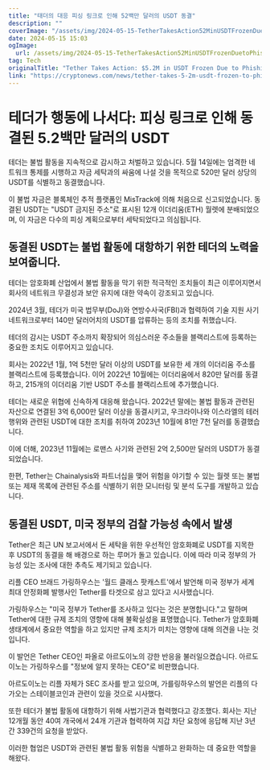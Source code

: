 ```yaml
---
title: "태더의 대응 피싱 링크로 인해 52백만 달러의 USDT 동결"
description: ""
coverImage: "/assets/img/2024-05-15-TetherTakesAction52MinUSDTFrozenDuetoPhishingLinks_thumbnail.png"
date: 2024-05-15 15:03
ogImage: 
  url: /assets/img/2024-05-15-TetherTakesAction52MinUSDTFrozenDuetoPhishingLinks_thumbnail.png
tag: Tech
originalTitle: "Tether Takes Action: $5.2M in USDT Frozen Due to Phishing Links"
link: "https://cryptonews.com/news/tether-takes-5-2m-usdt-frozen-to-phishing-links.htm"
---
```



# 테더가 행동에 나서다: 피싱 링크로 인해 동결된 5.2백만 달러의 USDT

테더는 불법 활동을 지속적으로 감시하고 처벌하고 있습니다. 5월 14일에는 엄격한 네트워크 통제를 시행하고 자금 세탁과의 싸움에 나설 것을 목적으로 520만 달러 상당의 USDT를 식별하고 동결했습니다.

이 불법 자금은 블록체인 추적 플랫폼인 MisTrack에 의해 처음으로 신고되었습니다. 동결된 USDT는 "USDT 금지된 주소"로 표시된 12개 이더리움(ETH) 월렛에 분배되었으며, 이 자금은 다수의 피싱 계획으로부터 세탁되었다고 의심됩니다.

## 동결된 USDT는 불법 활동에 대항하기 위한 테더의 노력을 보여줍니다.



테더는 암호화폐 산업에서 불법 활동을 막기 위한 적극적인 조치들이 최근 이루어지면서 회사의 네트워크 무결성과 보안 유지에 대한 약속이 강조되고 있습니다.

2024년 3월, 테더가 미국 법무부(DoJ)와 연방수사국(FBI)과 협력하여 기술 지원 사기 네트워크로부터 140만 달러어치의 USDT를 압류하는 등의 조치를 취했습니다.

테더의 감시는 USDT 주소까지 확장되어 의심스러운 주소들을 블랙리스트에 등록하는 중요한 조치도 이루어지고 있습니다.

회사는 2022년 1월, 1억 5천만 달러 이상의 USDT를 보유한 세 개의 이더리움 주소를 블랙리스트에 등록했습니다. 이어 2022년 10월에는 이더리움에서 820만 달러를 동결하고, 215개의 이더리움 기반 USDT 주소를 블랙리스트에 추가했습니다.



테더는 새로운 위협에 신속하게 대응해 왔습니다. 2022년 말에는 불법 활동과 관련된 자산으로 연결된 3억 6,000만 달러 이상을 동결시키고, 우크라이나와 이스라엘의 테러 행위와 관련된 USDT에 대한 조치를 취하여 2023년 10월에 81만 7천 달러를 동결했습니다.

이에 더해, 2023년 11월에는 로맨스 사기와 관련된 2억 2,500만 달러의 USDT가 동결되었습니다.

한편, Tether는 Chainalysis와 파트너십을 맺어 위험을 야기할 수 있는 월렛 또는 불법 또는 제재 목록에 관련된 주소를 식별하기 위한 모니터링 및 분석 도구를 개발하고 있습니다.

## 동결된 USDT, 미국 정부의 검찰 가능성 속에서 발생



Tether은 최근 UN 보고서에서 돈 세탁을 위한 우선적인 암호화폐로 USDT를 지목한 후 USDT의 동결을 해 배경으로 하는 루머가 돌고 있습니다. 이에 따라 미국 정부의 가능성 있는 조사에 대한 추측도 제기되고 있습니다.

리플 CEO 브래드 가링하우스는 '월드 클래스 팟캐스트'에서 발언해 미국 정부가 세계 최대 안정화폐 발행사인 Tether를 타겟으로 삼고 있다고 시사했습니다.

가링하우스는 "미국 정부가 Tether를 조사하고 있다는 것은 분명합니다."고 말하며 Tether에 대한 규제 조치의 영향에 대해 불확실성을 표명했습니다. Tether가 암호화폐 생태계에서 중요한 역할을 하고 있지만 규제 조치가 미치는 영향에 대해 의견을 나눈 것입니다.

이 발언은 Tether CEO인 파올로 아르도이노의 강한 반응을 불러일으켰습니다. 아르도이노는 가링하우스를 "정보에 알지 못하는 CEO"로 비판했습니다.



아르도이노는 리플 자체가 SEC 조사를 받고 있으며, 가를링하우스의 발언은 리플의 다가오는 스테이블코인과 관련이 있을 것으로 시사했다.

또한 테더가 불법 활동에 대항하기 위해 사법기관과 협력했다고 강조했다. 회사는 지난 12개월 동안 40여 개국에서 24개 기관과 협력하여 지갑 차단 요청에 응답해 지난 3년간 339건의 요청을 받았다.

이러한 협업은 USDT와 관련된 불법 활동 위험을 식별하고 완화하는 데 중요한 역할을 해왔다.